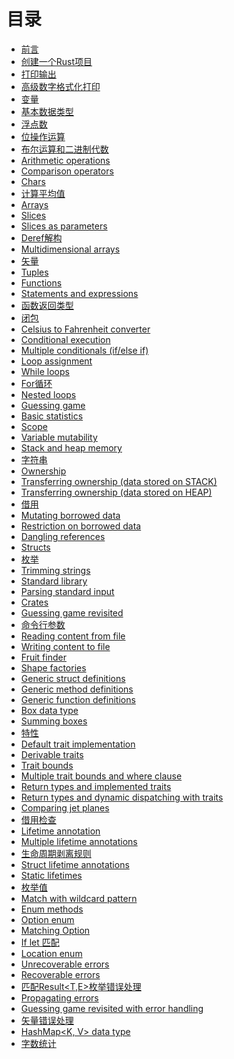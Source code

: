 # 目录

- [前言](./01-intro/intro.md)
- [创建一个Rust项目](./docs/create-project.md)
- [打印输出](./docs/printing.md)
- [高级数字格式化打印](./docs/Advanced_numeric_formatted_print.md)
- [变量](./docs/Variables.md)
- [基本数据类型](./docs/Basic_Types.md)
- [浮点数](./docs/Floating_point_numbers.md)
- [位操作运算](./docs/Bitwise_operations.md)
- [布尔运算和二进制代数](./docs/Booleans_and_binary_algebra.md)
- [Arithmetic operations]()
- [Comparison operators]()
- [Chars]()
- [计算平均值](./docs/Computing_average.md)
- [Arrays]()
- [Slices]()
- [Slices as parameters]()
- [Deref解构](./docs/Deref_coercion.md)
- [Multidimensional arrays]()
- [矢量](./docs/Vectors.md)
- [Tuples]()
- [Functions]()
- [Statements and expressions]()
- [函数返回类型](./docs/Function_return_type.md)
- [闭包](./docs/Closures.md)
- [Celsius to Fahrenheit converter]()
- [Conditional execution]()
- [Multiple conditionals (if/else if)]()
- [Loop assignment]()
- [While loops]()
- [For循环](./docs/For_loops.md)
- [Nested loops]()
- [Guessing game]()
- [Basic statistics]()
- [Scope]()
- [Variable mutability]()
- [Stack and heap memory]()
- [字符串](./docs/Strings.md)
- [Ownership]()
- [Transferring ownership (data stored on STACK)]()
- [Transferring ownership (data stored on HEAP)]()
- [借用](./docs/Borrowing.md)
- [Mutating borrowed data]()
- [Restriction on borrowed data]()
- [Dangling references]()
- [Structs]()
- [枚举](./docs/Enums.md)
- [Trimming strings]()
- [Standard library]()
- [Parsing standard input]()
- [Crates](./docs/Crates.md)
- [Guessing game revisited]()
- [命令行参数](./docs/Command_line_arguments.md)
- [Reading content from file]()
- [Writing content to file]()
- [Fruit finder]()
- [Shape factories]()
- [Generic struct definitions]()
- [Generic method definitions]()
- [Generic function definitions]()
- [Box data type]()
- [Summing boxes]()
- [特性](./docs/Traits.md)
- [Default trait implementation]()
- [Derivable traits]()
- [Trait bounds]()
- [Multiple trait bounds and where clause]()
- [Return types and implemented traits]()
- [Return types and dynamic dispatching with traits]()
- [Comparing jet planes]()
- [借用检查](./docs/Borrow_checker.md)
- [Lifetime annotation]()
- [Multiple lifetime annotations]()
- [生命周期剥离规则](./docs/Lifetime_elision_rules.md)
- [Struct lifetime annotations]()
- [Static lifetimes]()
- [枚举值](./docs/More_on_enums.md)
- [Match with wildcard pattern]()
- [Enum methods]()
- [Option enum]()
- [Matching Option]()
- [If let 匹配](./docs/If_let_matching.md)
- [Location enum]()
- [Unrecoverable errors]()
- [Recoverable errors]()
- [匹配Result<T,E>枚举错误处理](./docs/Matching_Result_enum_for_error_handling.md)
- [Propagating errors]()
- [Guessing game revisited with error handling]()
- [矢量错误处理](./docs/Vectors_with_error_handling.md)
- [HashMap<K, V> data type]()
- [字数统计](./docs/Word_counter.md)